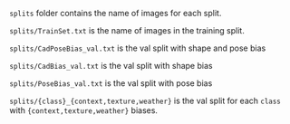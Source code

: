 `splits` folder contains the name of images for each split.

`splits/TrainSet.txt` is the name of images in the training split.

`splits/CadPoseBias_val.txt` is the val split with shape and pose bias

`splits/CadBias_val.txt` is the val split with shape bias

`splits/PoseBias_val.txt` is the val split with pose bias

`splits/{class}_{context,texture,weather}` is the val split for each `class` with `{context,texture,weather}` biases.


